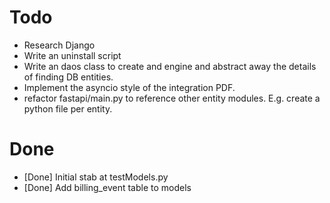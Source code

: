 # Todo
  * Research Django
  * Write an uninstall script
  * Write an daos class to create and engine and abstract away the details of finding DB entities.
  * Implement the asyncio style of the integration PDF.
  * refactor fastapi/main.py to reference other entity modules. E.g. create a python file per entity.

# Done
  * [Done] Initial stab at testModels.py
  * [Done] Add billing_event table to models
